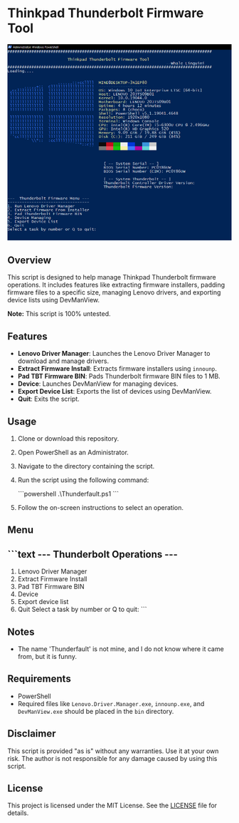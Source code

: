 
# Thinkpad Thunderbolt Firmware Tool

![Thinkpad Thunderbolt Firmware Tool](https://github.com/whalelinguni/LenovoThunderboltTool/blob/main/ThunderScreenShot.png)

## Overview

This script is designed to help manage Thinkpad Thunderbolt firmware operations. It includes features like extracting firmware installers, padding firmware files to a specific size, managing Lenovo drivers, and exporting device lists using DevManView.

**Note:** This script is 100% untested.

## Features

- **Lenovo Driver Manager**: Launches the Lenovo Driver Manager to download and manage drivers.
- **Extract Firmware Install**: Extracts firmware installers using `innounp`.
- **Pad TBT Firmware BIN**: Pads Thunderbolt firmware BIN files to 1 MB.
- **Device**: Launches DevManView for managing devices.
- **Export Device List**: Exports the list of devices using DevManView.
- **Quit**: Exits the script.

## Usage

1. Clone or download this repository.
2. Open PowerShell as an Administrator.
3. Navigate to the directory containing the script.
4. Run the script using the following command:

   \`\`\`powershell
   .\Thunderfault.ps1
   \`\`\`

5. Follow the on-screen instructions to select an operation.

## Menu

\`\`\`text
---  Thunderbolt Operations ---
-------------------------------
1. Lenovo Driver Manager
2. Extract Firmware Install
3. Pad TBT Firmware BIN
4. Device
5. Export device list
6. Quit
Select a task by number or Q to quit:
\`\`\`

## Notes

- The name 'Thunderfault' is not mine, and I do not know where it came from, but it is funny.

## Requirements

- PowerShell
- Required files like `Lenovo.Driver.Manager.exe`, `innounp.exe`, and `DevManView.exe` should be placed in the `bin` directory.

## Disclaimer

This script is provided "as is" without any warranties. Use it at your own risk. The author is not responsible for any damage caused by using this script.

## License

This project is licensed under the MIT License. See the [LICENSE](LICENSE) file for details.

